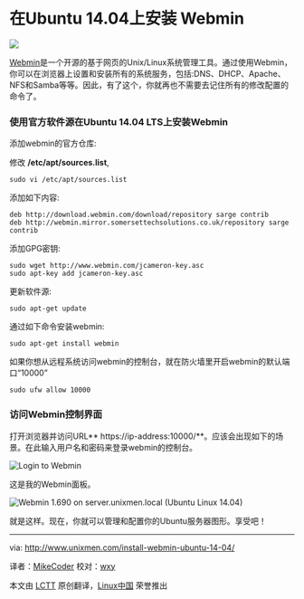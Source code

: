 在Ubuntu 14.04上安装 Webmin
================================================================================
![](http://180016988.r.cdn77.net/wp-content/uploads/2014/05/webmin-790x586.jpg)

[Webmin][1]是一个开源的基于网页的Unix/Linux系统管理工具。通过使用Webmin，你可以在浏览器上设置和安装所有的系统服务，包括:DNS、DHCP、Apache、NFS和Samba等等。因此，有了这个，你就再也不需要去记住所有的修改配置的命令了。


### 使用官方软件源在Ubuntu 14.04 LTS上安装Webmin ###

添加webmin的官方仓库:

修改 **/etc/apt/sources.list**,

    sudo vi /etc/apt/sources.list

添加如下内容:

    deb http://download.webmin.com/download/repository sarge contrib
    deb http://webmin.mirror.somersettechsolutions.co.uk/repository sarge contrib

添加GPG密钥:

    sudo wget http://www.webmin.com/jcameron-key.asc
    sudo apt-key add jcameron-key.asc

更新软件源:

    sudo apt-get update

通过如下命令安装webmin:

    sudo apt-get install webmin

如果你想从远程系统访问webmin的控制台，就在防火墙里开启webmin的默认端口“10000”

    sudo ufw allow 10000

### 访问Webmin控制界面 ###

打开浏览器并访问URL** https://ip-address:10000/**。应该会出现如下的场景。在此输入用户名和密码来登录webmin的控制台。

![Login to Webmin](http://180016988.r.cdn77.net/wp-content/uploads/2014/05/Login-to-Webmin-Mozilla-Firefox_010.png)

这是我的Webmin面板。

![Webmin 1.690 on server.unixmen.local (Ubuntu Linux 14.04)](http://180016988.r.cdn77.net/wp-content/uploads/2014/05/Webmin-1.690-on-server.unixmen.local-Ubuntu-Linux-14.04-Mozilla-Firefox_011.png)

就是这样。现在，你就可以管理和配置你的Ubuntu服务器图形。享受吧！

--------------------------------------------------------------------------------

via: http://www.unixmen.com/install-webmin-ubuntu-14-04/

译者：[MikeCoder](https://github.com/MikeCoder) 校对：[wxy](https://github.com/wxy)

本文由 [LCTT](https://github.com/LCTT/TranslateProject) 原创翻译，[Linux中国](http://linux.cn/) 荣誉推出

[1]:http://www.webmin.com/